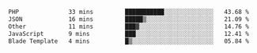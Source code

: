 
<!--START_SECTION:waka-->

```txt
PHP              33 mins         ███████████░░░░░░░░░░░░░░   43.68 %
JSON             16 mins         █████▒░░░░░░░░░░░░░░░░░░░   21.09 %
Other            11 mins         ███▓░░░░░░░░░░░░░░░░░░░░░   14.76 %
JavaScript       9 mins          ███░░░░░░░░░░░░░░░░░░░░░░   12.41 %
Blade Template   4 mins          █▒░░░░░░░░░░░░░░░░░░░░░░░   05.84 %
```

<!--END_SECTION:waka-->
